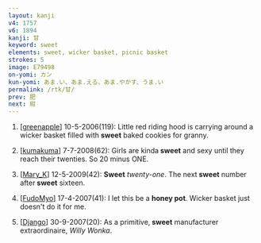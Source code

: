 ```yaml
---
layout: kanji
v4: 1757
v6: 1894
kanji: 甘
keyword: sweet
elements: sweet, wicker basket, picnic basket
strokes: 5
image: E79498
on-yomi: カン
kun-yomi: あま.い、あま.える、あま.やかす、うま.い
permalink: /rtk/甘/
prev: 肥
next: 紺
---
```


1) [<a href="http://kanji.koohii.com/profile/greenapple">greenapple</a>] 10-5-2006(119): Little red riding hood is carrying around a wicker basket filled with<strong> sweet</strong> baked cookies for granny.

2) [<a href="http://kanji.koohii.com/profile/kumakuma">kumakuma</a>] 7-7-2008(62): Girls are kinda<strong> sweet</strong> and sexy until they reach their twenties. So 20 minus ONE.

3) [<a href="http://kanji.koohii.com/profile/Mary_K">Mary_K</a>] 12-5-2009(42): <strong>Sweet</strong> <em>twenty-one</em>. The next<strong> sweet</strong> number after<strong> sweet</strong> sixteen.

4) [<a href="http://kanji.koohii.com/profile/FudoMyo">FudoMyo</a>] 17-4-2007(41): I let this be a <strong>honey pot</strong>. Wicker basket just doesn&#039;t do it for me.

5) [<a href="http://kanji.koohii.com/profile/Django">Django</a>] 30-9-2007(20): As a primitive,<strong> sweet</strong> manufacturer extraordinaire, <em>Willy Wonka</em>.

